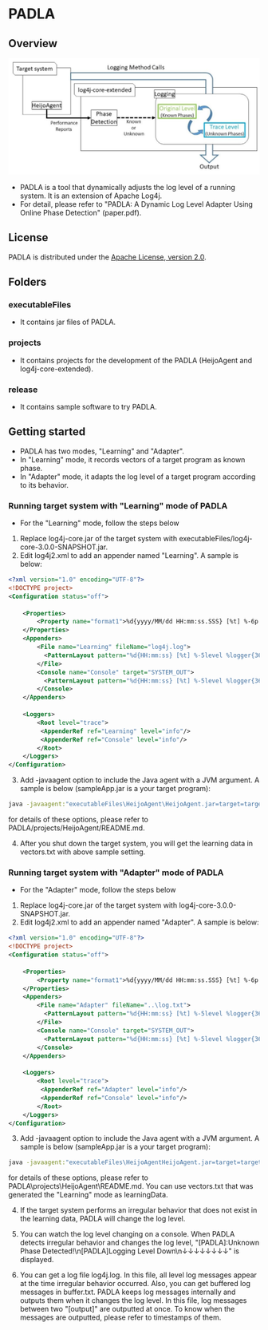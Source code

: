 # PADLA
## Overview
![overview](fig1.JPG)
* PADLA is a tool that dynamically adjusts the log level of a running system. It is an extension of Apache Log4j.
* For detail, please refer to "PADLA: A Dynamic Log Level Adapter Using Online Phase Detection" (paper.pdf).


## License

PADLA is distributed under the [Apache License, version 2.0](http://www.apache.org/licenses/LICENSE-2.0.html).

## Folders
### executableFiles
* It contains jar files of PADLA.
### projects
* It contains projects for the development of the PADLA (HeijoAgent and log4j-core-extended).
### release
* It contains sample software to try PADLA.

## Getting started
* PADLA has two modes, "Learning" and "Adapter".
* In "Learning" mode, it records vectors of a target program as known phase.
* In "Adapter" mode, it adapts the log level of a target program according to its behavior.

### Running target system with "Learning" mode of PADLA
* For the "Learning" mode, follow the steps below
1. Replace log4j-core.jar of the target system with executableFiles/log4j-core-3.0.0-SNAPSHOT.jar.
2. Edit log4j2.xml to add an appender named "Learning". A sample is below:
```xml
<?xml version="1.0" encoding="UTF-8"?>
<!DOCTYPE project>
<Configuration status="off">
	
    <Properties>
        <Property name="format1">%d{yyyy/MM/dd HH:mm:ss.SSS} [%t] %-6p %c{10} %m%n</Property>
    </Properties>
	<Appenders>
	    <File name="Learning" fileName="log4j.log">
	      <PatternLayout pattern="%d{HH:mm:ss} [%t] %-5level %logger{36} - %msg%n"/>
	    </File>
		<Console name="Console" target="SYSTEM_OUT">
	      <PatternLayout pattern="%d{HH:mm:ss} [%t] %-5level %logger{36} - %msg%n"/>
	    </Console>
    </Appenders>

    <Loggers>
        <Root level="trace">
         <AppenderRef ref="Learning" level="info"/>
         <AppenderRef ref="Console" level="info"/>
        </Root>
    </Loggers>
</Configuration>
```
3. Add -javaagent option to include the Java agent with a JVM argument. A sample is below (sampleApp.jar is a your target program):
```bat
java -javaagent:"executableFiles\HeijoAgent\HeijoAgent.jar=target=target.jar,phaseOutput=vecters.txt,interval=5"  -jar sampleApp.jar
```
for details of these options, please refer to  PADLA/projects/HeijoAgent/README.md.

4. After you shut down the target system, you will get the learning data in vectors.txt with above sample setting.

### Running target system with "Adapter" mode of PADLA
 * For the "Adapter" mode, follow the steps below
1. Replace log4j-core.jar of the target system with log4j-core-3.0.0-SNAPSHOT.jar.
2. Edit log4j2.xml to add an appender named "Adapter". A sample is below:
```xml
<?xml version="1.0" encoding="UTF-8"?>
<!DOCTYPE project>
<Configuration status="off">
	
    <Properties>
        <Property name="format1">%d{yyyy/MM/dd HH:mm:ss.SSS} [%t] %-6p %c{10} %m%n</Property>
    </Properties>
	<Appenders>
	    <File name="Adapter" fileName="..\log.txt">
	      <PatternLayout pattern="%d{HH:mm:ss} [%t] %-5level %logger{36} - %msg%n"/>
	    </File>
		<Console name="Console" target="SYSTEM_OUT">
	      <PatternLayout pattern="%d{HH:mm:ss} [%t] %-5level %logger{36} - %msg%n"/>
	    </Console>
    </Appenders>

    <Loggers>
        <Root level="trace">
         <AppenderRef ref="Adapter" level="info"/>
         <AppenderRef ref="Console" level="info"/>
        </Root>
    </Loggers>
</Configuration>
```
3. Add -javaagent option to include the Java agent with a JVM argument. A sample is below (sampleApp.jar is a your target program):
```bat
java -javaagent:"executableFiles\HeijoAgentHeijoAgent.jar=target=target.jar,learningData=vectors.txt,bufferOutput=buffer.txt,buffer=300,interval=5"  -jar sampleApp.jar
```
for details of these options, please refer to  PADLA\projects\HeijoAgent\README.md. You can use vectors.txt that was generated the "Learning" mode as learningData.

4. If the target system performs an irregular behavior that does not exist in the learning data, PADLA will change the log level.

5. You can watch the log level changing on a console. When PADLA detects irregular behavior and changes the log level, "[PADLA]:Unknown Phase Detected!\n[PADLA]Logging Level Down\n↓↓↓↓↓↓↓↓" is displayed.

6. You can get a log file log4j.log. In this file, all level log messages appear at the time irregular behavior occurred. Also, you can get buffered log messages in buffer.txt. PADLA keeps log messages internally and outputs them when it changes the log level. In this file, log messages between two "[output]" are outputted at once. To know when the messages are outputted, please refer to timestamps of them.
